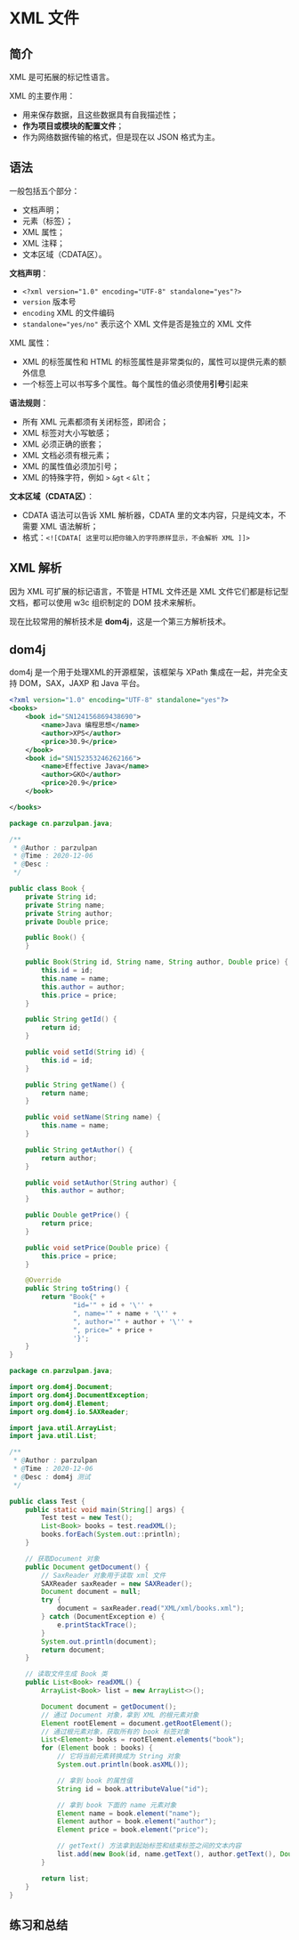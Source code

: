 # XML 文件

## 简介

XML 是可拓展的标记性语言。

XML 的主要作用：

* 用来保存数据，且这些数据具有自我描述性；
* **作为项目或模块的配置文件**；
* 作为网络数据传输的格式，但是现在以 JSON 格式为主。

## 语法

一般包括五个部分：

* 文档声明；
* 元素（标签）；
* XML 属性；
* XML 注释；
* 文本区域（CDATA区）。

**文档声明**：

* `<?xml version="1.0" encoding="UTF-8" standalone="yes"?>`
* `version` 版本号
* `encoding` XML 的文件编码
* `standalone="yes/no"` 表示这个 XML 文件是否是独立的 XML 文件

XML 属性：

* XML 的标签属性和 HTML 的标签属性是非常类似的，属性可以提供元素的额外信息
* 一个标签上可以书写多个属性。每个属性的值必须使用**引号**引起来

**语法规则**：

* 所有 XML 元素都须有关闭标签，即闭合；
* XML 标签对大小写敏感；
* XML 必须正确的嵌套；
* XML 文档必须有根元素；
* XML 的属性值必须加引号；
* XML 的特殊字符，例如 `>` `&gt` `<` `&lt`；

**文本区域（CDATA区）**：

* CDATA 语法可以告诉 XML 解析器，CDATA 里的文本内容，只是纯文本，不需要 XML 语法解析；
* 格式：`<![CDATA[ 这里可以把你输入的字符原样显示，不会解析 XML ]]>`

## XML 解析

因为 XML 可扩展的标记语言，不管是 HTML 文件还是 XML 文件它们都是标记型文档，都可以使用 w3c 组织制定的 DOM 技术来解析。

现在比较常用的解析技术是 **dom4j**，这是一个第三方解析技术。

## dom4j

dom4j 是一个用于处理XML的开源框架，该框架与 XPath 集成在一起，并完全支持 DOM，SAX，JAXP 和 Java 平台。

```xml
<?xml version="1.0" encoding="UTF-8" standalone="yes"?>
<books>
    <book id="SN124156869438690">
        <name>Java 编程思想</name>
        <author>XPS</author>
        <price>30.9</price>
    </book>
    <book id="SN152353246262166">
        <name>Effective Java</name>
        <author>GKO</author>
        <price>20.9</price>
    </book>

</books>
```

```java
package cn.parzulpan.java;

/**
 * @Author : parzulpan
 * @Time : 2020-12-06
 * @Desc :
 */

public class Book {
    private String id;
    private String name;
    private String author;
    private Double price;

    public Book() {
    }

    public Book(String id, String name, String author, Double price) {
        this.id = id;
        this.name = name;
        this.author = author;
        this.price = price;
    }

    public String getId() {
        return id;
    }

    public void setId(String id) {
        this.id = id;
    }

    public String getName() {
        return name;
    }

    public void setName(String name) {
        this.name = name;
    }

    public String getAuthor() {
        return author;
    }

    public void setAuthor(String author) {
        this.author = author;
    }

    public Double getPrice() {
        return price;
    }

    public void setPrice(Double price) {
        this.price = price;
    }

    @Override
    public String toString() {
        return "Book{" +
                "id='" + id + '\'' +
                ", name='" + name + '\'' +
                ", author='" + author + '\'' +
                ", price=" + price +
                '}';
    }
}
```

```java
package cn.parzulpan.java;

import org.dom4j.Document;
import org.dom4j.DocumentException;
import org.dom4j.Element;
import org.dom4j.io.SAXReader;

import java.util.ArrayList;
import java.util.List;

/**
 * @Author : parzulpan
 * @Time : 2020-12-06
 * @Desc : dom4j 测试
 */

public class Test {
    public static void main(String[] args) {
        Test test = new Test();
        List<Book> books = test.readXML();
        books.forEach(System.out::println);
    }

    // 获取Document 对象
    public Document getDocument() {
        // SaxReader 对象用于读取 xml 文件
        SAXReader saxReader = new SAXReader();
        Document document = null;
        try {
            document = saxReader.read("XML/xml/books.xml");
        } catch (DocumentException e) {
            e.printStackTrace();
        }
        System.out.println(document);
        return document;
    }

    // 读取文件生成 Book 类
    public List<Book> readXML() {
        ArrayList<Book> list = new ArrayList<>();

        Document document = getDocument();
        // 通过 Document 对象，拿到 XML 的根元素对象
        Element rootElement = document.getRootElement();
        // 通过根元素对象，获取所有的 book 标签对象
        List<Element> books = rootElement.elements("book");
        for (Element book : books) {
            // 它将当前元素转换成为 String 对象
            System.out.println(book.asXML());

            // 拿到 book 的属性值
            String id = book.attributeValue("id");

            // 拿到 book 下面的 name 元素对象
            Element name = book.element("name");
            Element author = book.element("author");
            Element price = book.element("price");

            // getText() 方法拿到起始标签和结束标签之间的文本内容
            list.add(new Book(id, name.getText(), author.getText(), Double.parseDouble(price.getText())));
        }

        return list;
    }
}
```

## 练习和总结

